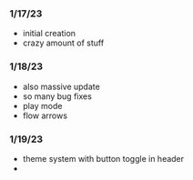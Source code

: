 ### 1/17/23
- initial creation
- crazy amount of stuff

### 1/18/23
- also massive update
- so many bug fixes
- play mode
- flow arrows

### 1/19/23
- theme system with button toggle in header
- 